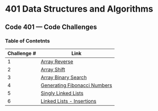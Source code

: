 # 401 Data Structures and Algorithms

## Code 401 — Code Challenges

### Table of Contetnts

Challenge # | Link
------------|-----
1 | [Array Reverse](https://github.com/bushra-401-advanced-javascript/401-data-structures-and-algorithms/tree/master/codechallenges/arrayReverse)
2 | [Array Shift](https://github.com/bushra-401-advanced-javascript/401-data-structures-and-algorithms/tree/master/codechallenges/arrayShift)
3 | [Array Binary Search](https://github.com/bushra-401-advanced-javascript/401-data-structures-and-algorithms/tree/master/codechallenges/arrayBinarySearch)
4 | [Generating Fibonacci Numbers](https://repl.it/@BshBil/Code-Challenge-04#index.js)
5 | [Singly Linked Lists]()
6 | [Linked Lists - Insertions]()
